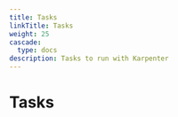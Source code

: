```yaml
---
title: Tasks
linkTitle: Tasks
weight: 25
cascade:
  type: docs
description: Tasks to run with Karpenter
---
```


# Tasks

